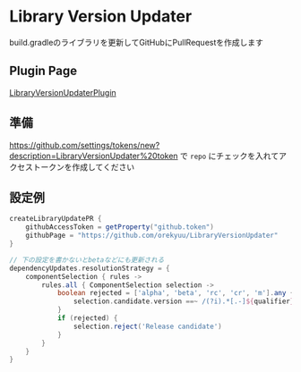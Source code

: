 # Library Version Updater
build.gradleのライブラリを更新してGitHubにPullRequestを作成します

## Plugin Page
[LibraryVersionUpdaterPlugin](https://plugins.gradle.org/plugin/net.orekyuu.library-version-updater.LibraryVersionUpdaterPlugin)

## 準備
https://github.com/settings/tokens/new?description=LibraryVersionUpdater%20token で `repo` にチェックを入れてアクセストークンを作成してください

## 設定例
```build.gradle
createLibraryUpdatePR {
    githubAccessToken = getProperty("github.token")
    githubPage = "https://github.com/orekyuu/LibraryVersionUpdater"
}

// 下の設定を書かないとbetaなどにも更新される
dependencyUpdates.resolutionStrategy = {
    componentSelection { rules ->
        rules.all { ComponentSelection selection ->
            boolean rejected = ['alpha', 'beta', 'rc', 'cr', 'm'].any { qualifier ->
                selection.candidate.version ==~ /(?i).*[.-]${qualifier}[.\d-]*/
            }
            if (rejected) {
                selection.reject('Release candidate')
            }
        }
    }
}
```
